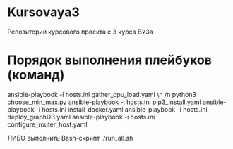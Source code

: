 # Kursovaya3
Репозиторий курсового проекта с 3 курса ВУЗа

# Порядок выполнения плейбуков (команд)

ansible-playbook -i hosts.ini gather_cpu_load.yaml \n /n
python3 choose_min_max.py
ansible-playbook -i hosts.ini pip3_install.yaml
ansible-playbook -i hosts.ini install_docker.yaml
ansible-playbook -i hosts.ini deploy_graphDB.yaml
ansible-playbook -i hosts.ini configure_router_host.yaml

ЛИБО выполнить Bash-скрипт
./run_all.sh

